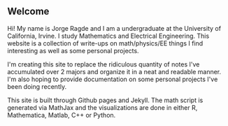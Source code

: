 ## Welcome

Hi! My name is Jorge Ragde and I am a undergraduate at the University of California, Irvine. I study Mathematics and Electrical Engineering. This website is a collection of write-ups on math/physics/EE things I find interesting as well as some personal projects.

I'm creating this site to replace the ridiculous quantity of notes I've accumulated over 2 majors and organize it in a neat and readable manner. I'm also hoping to provide documentation on some personal projects I've been doing recently.

This site is built through Github pages and Jekyll. The math script is generated via MathJax and the visualizations are done in either R, Mathematica, Matlab, C++ or Python.


